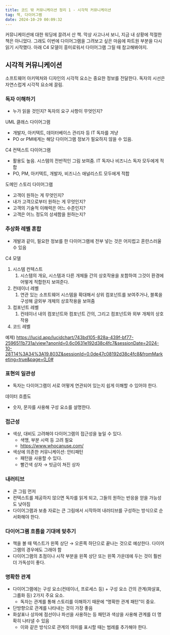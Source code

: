 ```yaml
---
title: 코드 밖 커뮤니케이션 정리 1 - 시각적 커뮤니케이션
tag: 책, 다이어그램
date: 2024-10-29 00:09:32
---
```


커뮤니케이션에 대한 워딩에 끌려서 산 책.
막상 사고나서 보니, 지금 내 상황에 적절한 책은 아니었다. 그래도 이번에 다이어그램을 그려보고 싶은 마음에 파트원 부분을 다시 읽기 시작했다.
아래 C4 모델이 흥미로워서 다이어그램 그릴 때 참고해봐야지.

## 시각적 커뮤니케이션

소프트웨어 아키텍처와 디자인의 시각적 요소는 중요한 정보를 전달한다. 독자의 시선은 자연스럽게 시각적 요소에 끌림.

### 독자 이해하기

- 누가 읽을 것인지? 독자의 요구 사항이 무엇인지?

UML 클래스 다이어그램

- 개발자, 아키텍트, 데이터베이스 관리자 등 IT 독자를 겨냥
- PO or PM에게는 해당 다이어그램 정보가 필요하지 않을 수 있음.

C4 컨텍스트 다이어그램

- 활용도 높음. 시스템의 전반적인 그림 보여줌. IT 독자나 비즈니스 독자 모두에게 적합
- PO, PM, 아키텍트, 개발자, 비즈니스 애널리스트 모두에게 적합

도메인 스토리 다이어그램

- 고객이 원하는 게 무엇인지?
- 내가 고객으로부터 원하는 게 무엇인지?
- 고객의 기술적 이해력은 어느 수준인지?
- 고객은 어느 정도의 상세함을 원하는지?

### 추상화 레벨 혼합

- 개발과 같이, 필요한 정보를 한 다이어그램에 전부 넣는 것은 어지럽고 혼란스러울 수 있음

C4 모델

1. 시스템 컨텍스트
   1. 시스템의 개요, 시스템과 다른 개체들 간의 상호작용을 포함하여 그것이 환경에 어떻게 적합한지 보여준다.
2. 컨테이너 레벨
   1. 연관 있는 소프트웨어 시스템을 확대해서 상위 컴포넌트를 보여주거나, 블록을 구성해 글외부 개체의 상호작용을 보여줌
3. 컴포넌트 레벨
   1. 컨테이너 내의 컴포넌트와 컴포넌트 간의, 그리고 컴포넌트와 외부 개체의 상호 작용
4. 코드 레벨

예제)
https://lucid.app/lucidchart/743bd105-828a-439f-bf77-2596511b731a/view?anonId=0.6c0631e192d38c4fc7&sessionDate=2024-10-28T14%3A34%3A19.803Z&sessionId=0.0de47c08192d38c4fc8&fromMarketing=true&page=0_0#

### 표현의 일관성

- 독자는 다이어그램이 서로 어떻게 연관되어 있는지 쉽게 이해할 수 있어야 한다.

데이터 흐름도

- 숫자, 문자를 사용해 구성 요소를 설명한다.

### 접근성

- 색상, 대비도 고려해야 다이어그램의 접근성을 높일 수 있다.
  - 색맹, 부분 시력 등 고려 필요
  - https://www.whocanuse.com/
- 색상에 의존한 커뮤니케이션: 안티패턴
  - 패턴을 사용할 수 있다.
  - 빨간색 상자 → 빗금이 쳐진 상자

### 내러티브

- 큰 그림 먼저
- 컨텍스트를 제공하지 않으면 독자를 읽게 되고, 그들의 원하는 반응을 얻을 가능성도 낮아짐
- 다이어그램과 보충 자료는 큰 그림에서 시작하여 내러티브를 구성하는 방식으로 순서화해야 한다.

### 다이어그램 흐름을 기대에 맞추기

- 책을 볼 때 텍스트가 왼쪽 상단 → 오른쪽 하단으로 끝나는 것으로 예상한다. 다이어 그램의 경우에도 그래야 함
- 다이어그램의 초점이나 시작 부분을 왼쪽 상단 또는 왼쪽 가운데에 두는 것이 훨씬 더 가독성이 좋다.

### 명확한 관계

- 다이어그램에는 구성 요소(컨테이너, 프로세스 등) + 구성 요소 간의 관계(화살표, 그룹화 등) 2가지 주요 요소.
  - 독자는 관계를 통해 스토리를 이해하기 때문에 “명확한 관계 패턴”이 중요.
- 단방향으로 관계를 나타내는 것이 가장 좋음
- 화살표나 상자에 점선이나 파선을 사용하는 등 패턴과 색상을 사용해 관계를 더 명확히 나타낼 수 있음
  - 이와 같은 방식으로 관계의 의미를 표시할 때는 범례를 추가해야 한다.

